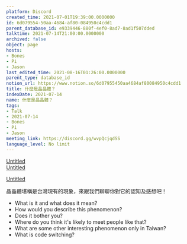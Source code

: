 ```yaml
---
platform: Discord
created_time: 2021-07-01T19:39:00.0000000
id: 6d079554-50aa-4684-af80-084950c4cdd1
parent_database_id: e9339446-880f-4ef0-8ad7-8ad1f507dded
talktime: 2021-07-14T21:00:00.0000000
archived: false
object: page
hosts:
- Bones
- Pi
- Jason
last_edited_time: 2021-08-16T01:26:00.0000000
parent_type: database_id
notion_url: https://www.notion.so/6d07955450aa4684af80084950c4cdd1
title: 什麼是晶晶體？
indexDate: 2021-07-14
name: 什麼是晶晶體？
tags:
- Talk
- 2021-07-14
- Bones
- Pi
- Jason
meeting_link: https://discord.gg/wvpQcjqdSS
language_level: No limit
---
```



[Untitled](https://www.notion.so/60226399bd024bf4bf588586f8013a21)   
[Untitled](https://www.notion.so/cb083fc4f0b7459aa5afe1900ef25a1f)   

[Untitled](https://www.notion.so/482e61b02b9c4456b2b4fe86bb7544c6)   




晶晶體堪稱是台灣現有的現象，來跟我們聊聊你對它的認知及感想吧！

   - What is it and what does it mean?
   - How would you describe this phenomenon?
   - Does it bother you?
   - Where do you think it's likely to meet people like that?
   - What are some other interesting phenomenon only in Taiwan?
   - What is code switching?



